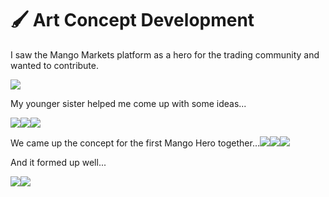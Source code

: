 # 🖌 Art Concept Development

I saw the Mango Markets platform as a hero for the trading community and wanted to contribute.

![](<../.gitbook/assets/image (15).png>)

My younger sister helped me come up with some ideas...

![](<../.gitbook/assets/image (16) (1).png>)![](<../.gitbook/assets/image (1).png>)![](<../.gitbook/assets/image (17).png>)

We came up the concept for the first Mango Hero together...![](<../.gitbook/assets/early mango 3 (2).jpg>)![](<../.gitbook/assets/early mango.jpg>)![](<../.gitbook/assets/early mango2.jpg>)

And it formed up well...

![](<../.gitbook/assets/mangoo 2c.jpg>)![](<../.gitbook/assets/mangoo 1c.jpg>)
